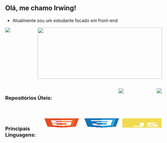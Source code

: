 ## Olá, me chamo Irwing!
<ul>
<li>
 Atualmente sou um estudante focado em front-end <img height="15" width="15" src="https://user-images.githubusercontent.com/126827415/226213988-6b5b7f22-7876-404e-af62-a1de1093351e.png" />
 </li>
 </ul>

<div style="display: flex; justify-content: sapce-between;">
<img width="400" src="https://github-readme-stats.vercel.app/api?username=Irwing-Dev&show_icons=true&theme=tokyonight&include_all_commits=true&count_private=true" />
<img height="165" width="400" src="https://github-readme-stats.vercel.app/api/top-langs/?username=Irwing-Dev&layout=compact&langs_count=16&theme=tokyonight" />
</div>

 ##
 
 <div style="display: flex; justify-content: space-between;">
 <h3>Repositórios Úteis:</h3> <br>
 <a href="https://github.com/Irwing-Dev/gerador-de-qr-code">
  <img align="center" src="https://github-readme-stats.vercel.app/api/pin/?username=Irwing-Dev&repo=gerador-de-qr-code&theme=tokyonight" />
</a>
<a href="https://github.com/Irwing-Dev/juros-simples">
  <img align="center" src="https://github-readme-stats.vercel.app/api/pin/?username=Irwing-Dev&repo=juros-simples&theme=tokyonight" />
</a>
</div>

 #
 
<div style="display: flex;">
    <h3>Principais Linguagens: </h3> <br>
    <img align="center" alt="Irwing-HTML" height="30" width="200" src="https://raw.githubusercontent.com/devicons/devicon/master/icons/html5/html5-original.svg">
    <img align="center" alt="Irwing-CSS" height="30" width="200" src="https://raw.githubusercontent.com/devicons/devicon/master/icons/css3/css3-original.svg">
    <img align="center" alt="Irwing-Js" height="30" width="200" src="https://raw.githubusercontent.com/devicons/devicon/master/icons/javascript/javascript-plain.svg"></div>
